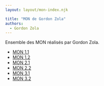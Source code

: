 ```yaml
---
layout: layout/mon-index.njk

title: "MON de Gordon Zola"
authors:
  - Gordon Zola
---
```


<!-- début résumé -->

Ensemble des MON réalisés par Gordon Zola.

<!-- fin résumé -->

* [MON 1.1](./temps-1.1)
* [MON 1.2](./temps-1.2)
* [MON 2.1](./temps-2.1)
* [MON 2.2](./temps-2.2)
* [MON 3.1](./temps-3.1)
* [MON 3.2](./temps-3.2)
